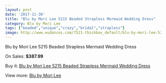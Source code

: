 ```yaml
---
layout: post
date: '2017-11-30'
title: "Blu by Mori Lee 5215 Beaded Strapless Mermaid Wedding Dress"
category: Blu by Mori Lee
tags: ["beaded","unique","crazy","bridal","strapless"]
image: http://www.eudances.com/7521-thickbox_default/blu-by-mori-lee-5215-beaded-strapless-mermaid-wedding-dress.jpg
---
```

Blu by Mori Lee 5215 Beaded Strapless Mermaid Wedding Dress

On Sales: **$387.99**
<a href="https://www.eudances.com/en/blu-by-mori-lee/2670-blu-by-mori-lee-5215-beaded-strapless-mermaid-wedding-dress.html"><amp-img layout="responsive" width="600" height="600" src="//www.eudances.com/7521-thickbox_default/blu-by-mori-lee-5215-beaded-strapless-mermaid-wedding-dress.jpg" alt="Blu by Mori Lee 5215 Beaded Strapless Mermaid Wedding Dress 0" /></a>
<a href="https://www.eudances.com/en/blu-by-mori-lee/2670-blu-by-mori-lee-5215-beaded-strapless-mermaid-wedding-dress.html"><amp-img layout="responsive" width="600" height="600" src="//www.eudances.com/7526-thickbox_default/blu-by-mori-lee-5215-beaded-strapless-mermaid-wedding-dress.jpg" alt="Blu by Mori Lee 5215 Beaded Strapless Mermaid Wedding Dress 1" /></a>
<a href="https://www.eudances.com/en/blu-by-mori-lee/2670-blu-by-mori-lee-5215-beaded-strapless-mermaid-wedding-dress.html"><amp-img layout="responsive" width="600" height="600" src="//www.eudances.com/7525-thickbox_default/blu-by-mori-lee-5215-beaded-strapless-mermaid-wedding-dress.jpg" alt="Blu by Mori Lee 5215 Beaded Strapless Mermaid Wedding Dress 2" /></a>
<a href="https://www.eudances.com/en/blu-by-mori-lee/2670-blu-by-mori-lee-5215-beaded-strapless-mermaid-wedding-dress.html"><amp-img layout="responsive" width="600" height="600" src="//www.eudances.com/7524-thickbox_default/blu-by-mori-lee-5215-beaded-strapless-mermaid-wedding-dress.jpg" alt="Blu by Mori Lee 5215 Beaded Strapless Mermaid Wedding Dress 3" /></a>
<a href="https://www.eudances.com/en/blu-by-mori-lee/2670-blu-by-mori-lee-5215-beaded-strapless-mermaid-wedding-dress.html"><amp-img layout="responsive" width="600" height="600" src="//www.eudances.com/7523-thickbox_default/blu-by-mori-lee-5215-beaded-strapless-mermaid-wedding-dress.jpg" alt="Blu by Mori Lee 5215 Beaded Strapless Mermaid Wedding Dress 4" /></a>
<a href="https://www.eudances.com/en/blu-by-mori-lee/2670-blu-by-mori-lee-5215-beaded-strapless-mermaid-wedding-dress.html"><amp-img layout="responsive" width="600" height="600" src="//www.eudances.com/7522-thickbox_default/blu-by-mori-lee-5215-beaded-strapless-mermaid-wedding-dress.jpg" alt="Blu by Mori Lee 5215 Beaded Strapless Mermaid Wedding Dress 5" /></a>

Buy it: [Blu by Mori Lee 5215 Beaded Strapless Mermaid Wedding Dress](https://www.eudances.com/en/blu-by-mori-lee/2670-blu-by-mori-lee-5215-beaded-strapless-mermaid-wedding-dress.html "Blu by Mori Lee 5215 Beaded Strapless Mermaid Wedding Dress")

View more: [Blu by Mori Lee](https://www.eudances.com/en/39-blu-by-mori-lee "Blu by Mori Lee")
